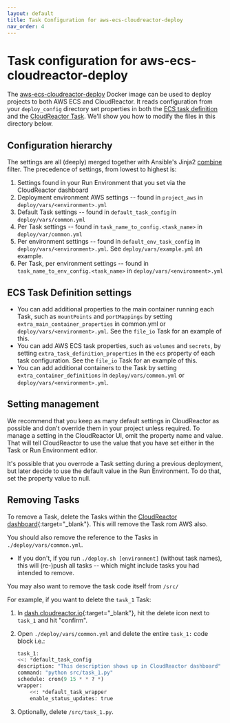 ```yaml
---
layout: default
title: Task Configuration for aws-ecs-cloudreactor-deploy
nav_order: 4
---
```

# Task configuration for aws-ecs-cloudreactor-deploy

The [aws-ecs-cloudreactor-deploy](https://github.com/CloudReactor/aws-ecs-cloudreactor-deployer)
Docker image can be used to deploy projects to both AWS ECS and CloudReactor.
It reads configuration from your `deploy_config` directory set properties in
both the
[ECS task definition](https://docs.aws.amazon.com/AmazonECS/latest/developerguide/task_definitions.html)
and the [CloudReactor Task](https://apidocs.cloudreactor.io/). We'll show you
how to modify the files in this directory below.

## Configuration hierarchy

The settings are all (deeply) merged together with Ansible's Jinja2
[combine](https://docs.ansible.com/ansible/latest/user_guide/playbooks_filters.html#combining-hashes-dictionaries)
filter. The precedence of settings, from lowest to highest is:

1. Settings found in your Run Environment that you set via the CloudReactor dashboard
2. Deployment environment AWS settings -- found in `project_aws` in `deploy/vars/<environment>.yml`
3. Default Task settings -- found in `default_task_config` in `deploy/vars/common.yml`
4. Per Task settings -- found in `task_name_to_config.<task_name>` in `deploy/var/common.yml`
5. Per environment settings -- found in `default_env_task_config` in `deploy/vars/<environment>.yml`.
See `deploy/vars/example.yml` an example.
6. Per Task, per environment settings -- found in `task_name_to_env_config.<task_name>` in `deploy/vars/<environment>.yml`

## ECS Task Definition settings

* You can add additional properties to the main container running each Task,
such as `mountPoints` and `portMappings`  by setting
`extra_main_container_properties` in common.yml or `deploy/vars/<environment>.yml`.
See the `file_io` Task for an example of this.
* You can add AWS ECS task properties, such as `volumes` and `secrets`,
by setting `extra_task_definition_properties` in the `ecs` property of each task
configuration. See the `file_io` Task for an example of this.
* You can add additional containers to the Task by setting `extra_container_definitions`
in `deploy/vars/common.yml` or `deploy/vars/<environment>.yml`.


## Setting management

We recommend that you keep as many default settings in CloudReactor as possible
and don't override them in your project unless required. To manage a setting in
the CloudReactor UI, omit the property name and value. That will tell
CloudReactor to use the value that you have set either in the Task or
Run Environment editor.

It's possible that you overrode a Task setting during a previous deployment, but
later decide to use the default value in the Run Environment. To do that, set
the property value to null.

## Removing Tasks

To remove a Task, delete the Tasks within the
[CloudReactor dashboard](https://dash.cloudreactor.io){:target="_blank"}.
This will remove the Task rom AWS also.

You should also remove the reference to the Tasks in `./deploy/vars/common.yml`.
- If you don't, if you run `./deploy.sh [environment]` (without task names), this will (re-)push all tasks -- which might include tasks you had intended to remove.

You may also want to remove the task code itself from `/src/`

For example, if you want to delete the `task_1` Task:

1. In [dash.cloudreactor.io](https://dash.cloudreactor.io){:target="_blank"},
hit the delete icon next to `task_1` and hit "confirm".
2. Open `./deploy/vars/common.yml` and delete the entire `task_1:` code block i.e.:

    ```python
    task_1:
    <<: *default_task_config
    description: "This description shows up in CloudReactor dashboard"
    command: "python src/task_1.py"
    schedule: cron(9 15 * * ? *)
    wrapper:
        <<: *default_task_wrapper
        enable_status_updates: true
    ```
3. Optionally, delete `/src/task_1.py`.

